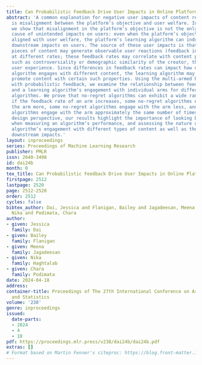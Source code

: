 ```yaml
---
title: Can Probabilistic Feedback Drive User Impacts in Online Platforms?
abstract: 'A common explanation for negative user impacts of content recommender systems
  is misalignment between the platform’s objective and user welfare. In this work,
  we show that misalignment in the platform’s objective is not the only potential
  cause of unintended impacts on users: even when the platform’s objective is fully
  aligned with user welfare, the platform’s learning algorithm can induce negative
  downstream impacts on users. The source of these user impacts is that different
  pieces of content may generate observable user reactions (feedback information)
  at different rates; these feedback rates may correlate with content properties,
  such as controversiality or demographic similarity of the creator, that affect the
  user experience. Since differences in feedback rates can impact how often the learning
  algorithm engages with different content, the learning algorithm may inadvertently
  promote content with certain such properties. Using the multi-armed bandit framework
  with probabilistic feedback, we examine the relationship between feedback rates
  and a learning algorithm’s engagement with individual arms for different no-regret
  algorithms. We prove that no-regret algorithms can exhibit a wide range of dependencies:
  if the feedback rate of an arm increases, some no-regret algorithms engage with
  the arm more, some no-regret algorithms engage with the arm less, and other no-regret
  algorithms engage with the arm approximately the same number of times. From a platform
  design perspective, our results highlight the importance of looking beyond regret
  when measuring an algorithm’s performance, and assessing the nature of a learning
  algorithm’s engagement with different types of content as well as their resulting
  downstream impacts.'
layout: inproceedings
series: Proceedings of Machine Learning Research
publisher: PMLR
issn: 2640-3498
id: dai24b
month: 0
tex_title: Can Probabilistic Feedback Drive User Impacts in Online Platforms?
firstpage: 2512
lastpage: 2520
page: 2512-2520
order: 2512
cycles: false
bibtex_author: Dai, Jessica and Flanigan, Bailey and Jagadeesan, Meena and Haghtalab,
  Nika and Podimata, Chara
author:
- given: Jessica
  family: Dai
- given: Bailey
  family: Flanigan
- given: Meena
  family: Jagadeesan
- given: Nika
  family: Haghtalab
- given: Chara
  family: Podimata
date: 2024-04-18
address:
container-title: Proceedings of The 27th International Conference on Artificial Intelligence
  and Statistics
volume: '238'
genre: inproceedings
issued:
  date-parts:
  - 2024
  - 4
  - 18
pdf: https://proceedings.mlr.press/v238/dai24b/dai24b.pdf
extras: []
# Format based on Martin Fenner's citeproc: https://blog.front-matter.io/posts/citeproc-yaml-for-bibliographies/
---
```

